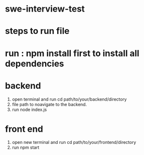 # swe-interview-test
# steps to run file
# run : npm install first to install all dependencies
# backend 
1.   open terminal and run cd path/to/your/backend/directory
2.   file path to noavigate to the backend.
3.   run node index.js
# front end
1. open new terminal and run cd path/to/your/frontend/directory
2. run npm start


